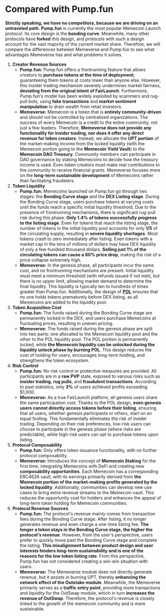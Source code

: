 # Compared with Pump.fun

**Strictly speaking, we have no competitors, because we are driving on an untraveled path**. **Pump.fun** is currently the most popular Memecoin Launch protocol. Its core design is the **bonding curve**. Meanwhile, many other protocols have **forked** this design, and protocols with such a design account for the vast majority of the current market share. Therefore, we will compare the differences between Memeverse and Pump.fun to see what advantages Memeverse has and what problems it solves.

1. **Creator Revenue Sources**
   * **Pump.fun:** Pump.fun offers a frontrunning feature that allows creators to **purchase tokens at the time of deployment**, guaranteeing them tokens at costs lower than anyone else. However, this insider trading mechanism severely undermines market fairness, **deviating from the original intent of FairLaunch**. Furthermore, Pump.fun's model has been widely exploited by scammers and rug-pull bots, using **fake transactions** and **market sentiment manipulation** to drain wealth from retail investors.
   * **Memeverse:** Memecoin is a token that is **entirely community-driven** and should not be controlled by centralized organizations. The success of every Memecoin is a credit to the entire community, not just a few leaders. Therefore, **Memeverse does not provide any functionality for insider trading, nor does it offer any direct revenue for token creators**. Instead, we allocate the **UPT portion** of the market-making income from the locked liquidity (with the Memecoin portion going to the **Memecoin Yield Vault**) to the **Memecoin DAO Treasury**. Community members can participate in DAO governance by staking Memecoins to decide how the treasury income is used. Even token creators must make real contributions to the community to receive financial grants. Memeverse focuses more on the **long-term sustainable development** of Memecoins rather than facilitating fraudsters.
2. **Token Liquidity**
   * **Pump.fun:** Memecoins launched on Pump.fun go through two stages: the **Bonding Curve stage** and the **DEX Listing stage**. During the Bonding Curve stage, users purchase tokens at varying costs until the funds reach a specific initial liquidity threshold. Due to the presence of frontrunning mechanisms, there is significant rug-pull risk during this phase. **Only 1.4% of tokens successfully progress to the listing stage**. Even for tokens that reach the listing stage, the number of tokens in the initial liquidity pool accounts for only **1/5** of the circulating supply, resulting in **severe liquidity shortages**. Most tokens crash to zero immediately after listing. Even tokens with a market cap in the tens of millions of dollars may have DEX liquidity of only a few hundred thousand dollars. **Selling just 1% of the circulating tokens can cause a 60% price drop**, making the risk of a price collapse extremely high.
   * **Memeverse:** In the genesis phase, all participants incur the same cost, and no frontrunning mechanisms are present. Initial liquidity must meet a minimum threshold (with refunds issued if not met), but there is no upper limit, allowing market demand to determine the final liquidity. This liquidity is typically ten to hundreds of times greater than Pump.fun. Additionally, the design of [**POL**](../fflaunch/proof-of-liquidity-token.md) ensures that no one holds tokens prematurely before DEX listing, as all Memecoins are added to the liquidity pool.
3. **Token Acquisition Cost**
   * **Pump.fun:** The funds raised during the Bonding Curve stage are permanently locked in the DEX, and users purchase Memecoins at fluctuating prices, resulting in uneven pricing.
   * **Memeverse:** The funds raised during the genesis phase are split into two parts: one allocated to the Memecoin liquidity pool and the other to the POL liquidity pool. The POL portion is permanently locked, while **the Memecoin liquidity can be unlocked during the liquidity unlock phase by burning POL**. This design reduces the cost of holding for users, encourages long-term holding, and strengthens the token ecosystem.
4. **Risk Control**
   * **Pump.fun:** No risk control or protective measures are provided. All participants are in a **raw PVP** state, exposed to various risks such as **insider trading**, **rug pulls**, and **fraudulent transactions**. According to past statistics, only **3%** of users achieved profits exceeding $1,000.
   * **Memeverse:** As a true FairLaunch platform, all genesis users share the same participation cost. Thanks to the POL design, **even genesis users cannot directly access tokens before their listing**, ensuring that all users, whether genesis participants or others, start on an equal footing. This fundamentally eliminates the risk of insider trading. Depending on their risk preferences, low-risk users can choose to participate in the genesis phase (where risks are predictable), while high-risk users can opt to purchase tokens upon listing.
5. **Protocol Composability**
   * **Pump.fun:** Only offers token issuance functionality, with no further protocol composability.
   * **Memeverse:** Introduces the concept of **Memecoin Staking** for the first time, integrating Memecoins with DeFi and creating new **composability opportunities**. Each Memecoin has a corresponding ERC4626 vault, with its earnings primarily derived from **the Memecoin portion of the market-making profits generated by the locked liquidity**. Additionally, communities can develop new use cases to bring extra revenue streams to the Memecoin vault. This reduces the opportunity cost for holders and enhances the appeal of long-term token holding for Memecoin communities.
6. **Protocol Revenue Sources**
   * **Pump.fun:** The protocol's revenue mainly comes from transaction fees during the Bonding Curve stage. After listing, it no longer generates revenue and even charge a one-time listing fee. **The longer a token stays in the Bonding Curve stage, the higher the protocol's revenue**. However, from the user's perspective, users prefer to quickly move past the Bonding Curve stage and complete the listing. **This misalignment between product design and user interests hinders long-term sustainability and is one of the reasons for the low token listing rate**. From this perspective, Pump.fun has not considered creating a win-win situation with users.
   * **Memeverse:** The Memeverse module does not directly generate revenue, but it assists in burning UPT, thereby **enhancing the network effect of the Outstake module**. Meanwhile, the Memeverse primarily serves as a **traffic entry point**, providing more transactions and liquidity for the OutSwap module, which in turn **increases the revenue of OutSwap**. Therefore, the protocol's revenue is closely linked to the growth of the memecoin community and is more sustainable.


